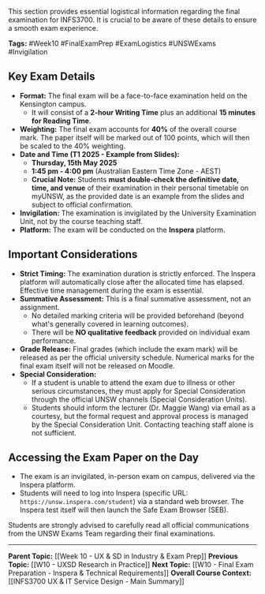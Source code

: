 This section provides essential logistical information regarding the final examination for INFS3700. It is crucial to be aware of these details to ensure a smooth exam experience.

**Tags:** #Week10 #FinalExamPrep #ExamLogistics #UNSWExams #Invigilation

## Key Exam Details

* **Format:** The final exam will be a face-to-face examination held on the Kensington campus.
    * It will consist of a **2-hour Writing Time** plus an additional **15 minutes for Reading Time**.
* **Weighting:** The final exam accounts for **40%** of the overall course mark. The paper itself will be marked out of 100 points, which will then be scaled to the 40% weighting.
* **Date and Time (T1 2025 - Example from Slides):**
    * **Thursday, 15th May 2025**
    * **1:45 pm - 4:00 pm** (Australian Eastern Time Zone - AEST)
    * **Crucial Note:** Students **must double-check the definitive date, time, and venue** of their examination in their personal timetable on myUNSW, as the provided date is an example from the slides and subject to official confirmation.
* **Invigilation:** The examination is invigilated by the University Examination Unit, not by the course teaching staff.
* **Platform:** The exam will be conducted on the **Inspera** platform.

## Important Considerations

* **Strict Timing:** The examination duration is strictly enforced. The Inspera platform will automatically close after the allocated time has elapsed. Effective time management during the exam is essential.
* **Summative Assessment:** This is a final summative assessment, not an assignment.
    * No detailed marking criteria will be provided beforehand (beyond what's generally covered in learning outcomes).
    * There will be **NO qualitative feedback** provided on individual exam performance.
* **Grade Release:** Final grades (which include the exam mark) will be released as per the official university schedule. Numerical marks for the final exam itself will not be released on Moodle.
* **Special Consideration:**
    * If a student is unable to attend the exam due to illness or other serious circumstances, they must apply for Special Consideration through the official UNSW channels (Special Consideration Units).
    * Students should inform the lecturer (Dr. Maggie Wang) via email as a courtesy, but the formal request and approval process is managed by the Special Consideration Unit. Contacting teaching staff alone is not sufficient.

## Accessing the Exam Paper on the Day

* The exam is an invigilated, in-person exam on campus, delivered via the Inspera platform.
* Students will need to log into Inspera (specific URL: `https://unsw.inspera.com/student`) via a standard web browser. The Inspera test itself will then launch the Safe Exam Browser (SEB).

Students are strongly advised to carefully read all official communications from the UNSW Exams Team regarding their final examinations.

---
**Parent Topic:** [[Week 10 - UX & SD in Industry & Exam Prep]]
**Previous Topic:** [[W10 - UXSD Research in Practice]]
**Next Topic:** [[W10 - Final Exam Preparation - Inspera & Technical Requirements]]
**Overall Course Context:** [[INFS3700 UX & IT Service Design - Main Summary]]